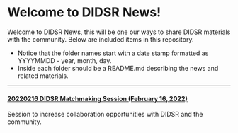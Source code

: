 # Welcome to DIDSR News!

Welcome to DIDSR News, this will be one our ways to share DIDSR materials with the community. Below are included items in this repository.
* Notice that the folder names start with a date stamp formatted as YYYYMMDD - year, month, day.
* Inside each folder should be a README.md describing the news and related materials.

----

#### [20220216 DIDSR Matchmaking Session (February 16, 2022)](https://github.com/DIDSR/DIDSR-News/tree/main/20220216%20DIDSR-Matchmaking-Session)

Session to increase collaboration opportunities with DIDSR and the community.
